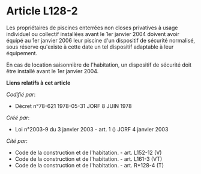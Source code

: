 # Article L128-2

Les propriétaires de piscines enterrées non closes privatives à usage individuel ou collectif installées avant le 1er janvier
2004 doivent avoir équipé au 1er janvier 2006 leur piscine d'un dispositif de sécurité normalisé, sous réserve qu'existe à
cette date un tel dispositif adaptable à leur équipement.

En cas de location saisonnière de l'habitation, un dispositif de sécurité doit être installé avant le 1er janvier 2004.

**Liens relatifs à cet article**

_Codifié par_:

  - Décret n°78-621 1978-05-31 JORF 8 JUIN 1978

_Créé par_:

  - Loi n°2003-9 du 3 janvier 2003 - art. 1 () JORF 4 janvier 2003

_Cité par_:

  - Code de la construction et de l'habitation. - art. L152-12 (V)
  - Code de la construction et de l'habitation. - art. L161-3 (VT)
  - Code de la construction et de l'habitation. - art. R*128-4 (T)
